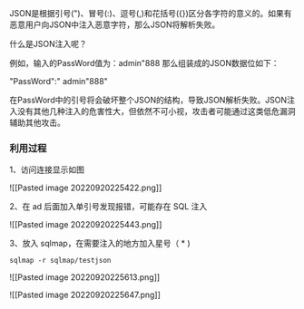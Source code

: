 JSON是根据引号(")、冒号(:)、逗号(,)和花括号({})区分各字符的意义的。如果有恶意用户向JSON中注入恶意字符，那么JSON将解析失败。

什么是JSON注入呢？

例如，输入的PassWord值为：admin"888 那么组装成的JSON数据位如下：

"PassWord":" admin"888"

在PassWord中的引号将会破坏整个JSON的结构，导致JSON解析失败。JSON注入没有其他几种注入的危害性大，但依然不可小视，攻击者可能通过这类低危漏洞辅助其他攻击。

### 利用过程

1、访问连接显示如图

![[Pasted image 20220920225422.png]]

2、在 ad 后面加入单引号发现报错，可能存在 SQL 注入

![[Pasted image 20220920225443.png]]

3、放入 sqlmap，在需要注入的地方加入星号（ * )
```
sqlmap -r sqlmap/testjson
```

![[Pasted image 20220920225613.png]]

![[Pasted image 20220920225647.png]]

